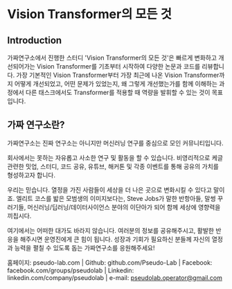# Vision Transformer의 모든 것
## Introduction

가짜연구소에서 진행한 스터디 'Vision Transformer의 모든 것'은 빠르게 변화하고 개선되어가는 Vision Transformer를 기초부터 시작하여 다양한 논문과 코드를 리뷰합니다.
가장 기본적인 Vision Transformer부터 가장 최근에 나온 Vision Transformer까지 어떻게 개선되었고, 어떤 문제가 있었는지, 왜 그렇게 개선했는가를 함께 이해하는 과정에서 다른 태스크에서도 Transformer를 적용할 때 역량을 발휘할 수 있는 것이 목표입니다.

## 가짜 연구소란?

가짜연구소는 진짜 연구소는 아니지만 머신러닝 연구를 중심으로 모인 커뮤니티입니다.

회사에서는 못하는 자유롭고 사소한 연구 및 활동을 할 수 있습니다. 비영리적으로 케글 관련한 밋업, 스터디, 코드 공유, 유튜브, 해커톤 및 각종 이벤트를 통해 공유의 가치를 형성하고자 합니다.

우리는 믿습니다. 열정을 가진 사람들이 세상을 더 나은 곳으로 변화시킬 수 있다고 말이죠. 엘리트 코스를 밟은 모범생의 이미지보다는, Steve Jobs가 말한 반항아들, 말썽 꾸러기들, 머신러닝/딥러닝/데이터사이언스 분야의 이단아가 되어 함께 세상에 영향력을 끼칩시다.

여기에서는 어떠한 대가도 바라지 않습니다. 여러분의 정보를 공유해주시고, 활발한 반응을 해주시면 운영진에게 큰 힘이 됩니다. 성장과 기회가 필요하신 분들께 자신의 열정과 능력을 펼칠 수 있도록 돕는 가짜연구소를 응원해주세요!

홈페이지: pseudo-lab.com | Github: github.com/Pseudo-Lab | Facebook: facebook.com/groups/pseudolab | Linkedin: linkedin.com/company/pseudolab | 
e-mail: pseudolab.operator@gmail.com